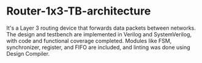 # Router-1x3-TB-architecture
It's a Layer 3 routing device that forwards data packets between networks. The design and testbench are implemented in Verilog and SystemVerilog, with code and functional coverage completed. Modules like FSM, synchronizer, register, and FIFO are included, and linting was done using Design Compiler.
